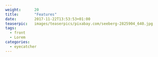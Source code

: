 ```yaml
---
weight:      20
title:       "Features"
date:        2017-11-22T13:53:53+01:00
teaserpic:   images/teaserpics/pixabay.com/seeberg-2825904_640.jpg
tags:
  - front
  - Lorem
categories:
  - eyecatcher
---
```

